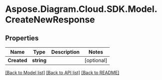 # Aspose.Diagram.Cloud.SDK.Model.CreateNewResponse
## Properties

Name | Type | Description | Notes
------------ | ------------- | ------------- | -------------
**Created** | **string** |  | [optional] 

[[Back to Model list]](../README.md#documentation-for-models) [[Back to API list]](../README.md#documentation-for-api-endpoints) [[Back to README]](../README.md)

